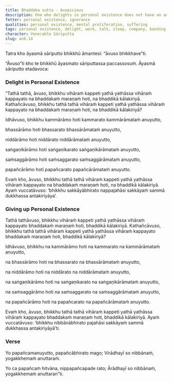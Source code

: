 ```yaml
---
title: Bhaddaka sutta - Auspicious
description: One who delights in personal existence does not have an auspicious death. One who delights in Nibbāna and gives up personal existence has an auspicious death.
fetter: personal existence, ignorance
qualities: personal existence, mental proliferation, suffering
tags: personal existence, delight, work, talk, sleep, company, bonding, mental proliferation, Nibbāna, auspicious, suffering, death, an, an6
character: Venerable Sāriputta
slug: an6.14
---
```


Tatra kho āyasmā sāriputto bhikkhū āmantesi: “āvuso bhikkhave”ti.

“Āvuso”ti kho te bhikkhū āyasmato sāriputtassa paccassosuṁ. Āyasmā sāriputto etadavoca:

### Delight in Personal Existence

“Tathā tathā, āvuso, bhikkhu vihāraṁ kappeti yathā yathāssa vihāraṁ kappayato na bhaddakaṁ maraṇaṁ hoti, na bhaddikā kālakiriyā. Kathañcāvuso, bhikkhu tathā tathā vihāraṁ kappeti yathā yathāssa vihāraṁ kappayato na bhaddakaṁ maraṇaṁ hoti, na bhaddikā kālakiriyā?

Idhāvuso, bhikkhu kammārāmo hoti kammarato kammārāmataṁ anuyutto,

bhassārāmo hoti bhassarato bhassārāmataṁ anuyutto,

niddārāmo hoti niddārato niddārāmataṁ anuyutto,

saṅgaṇikārāmo hoti saṅgaṇikarato saṅgaṇikārāmataṁ anuyutto,

saṁsaggārāmo hoti saṁsaggarato saṁsaggārāmataṁ anuyutto,

papañcārāmo hoti papañcarato papañcārāmataṁ anuyutto.

Evaṁ kho, āvuso, bhikkhu tathā tathā vihāraṁ kappeti yathā yathāssa vihāraṁ kappayato na bhaddakaṁ maraṇaṁ hoti, na bhaddikā kālakiriyā. Ayaṁ vuccatāvuso: ‘bhikkhu sakkāyābhirato nappajahāsi sakkāyaṁ sammā dukkhassa antakiriyāya’.

### Giving up Personal Existence

Tathā tathāvuso, bhikkhu vihāraṁ kappeti yathā yathāssa vihāraṁ kappayato bhaddakaṁ maraṇaṁ hoti, bhaddikā kālakiriyā. Kathañcāvuso, bhikkhu tathā tathā vihāraṁ kappeti yathā yathāssa vihāraṁ kappayato bhaddakaṁ maraṇaṁ hoti, bhaddikā kālakiriyā?

Idhāvuso, bhikkhu na kammārāmo hoti na kammarato na kammārāmataṁ anuyutto,

na bhassārāmo hoti na bhassarato na bhassārāmataṁ anuyutto,

na niddārāmo hoti na niddārato na niddārāmataṁ anuyutto,

na saṅgaṇikārāmo hoti na saṅgaṇikarato na saṅgaṇikārāmataṁ anuyutto,

na saṁsaggārāmo hoti na saṁsaggarato na saṁsaggārāmataṁ anuyutto,

na papañcārāmo hoti na papañcarato na papañcārāmataṁ anuyutto.

Evaṁ kho, āvuso, bhikkhu tathā tathā vihāraṁ kappeti yathā yathāssa vihāraṁ kappayato bhaddakaṁ maraṇaṁ hoti, bhaddikā kālakiriyā. Ayaṁ vuccatāvuso: ‘bhikkhu nibbānābhirato pajahāsi sakkāyaṁ sammā dukkhassa antakiriyāyā’ti.

### Verse

Yo papañcamanuyutto,
papañcābhirato mago;
Virādhayī so nibbānaṁ,
yogakkhemaṁ anuttaraṁ.

Yo ca papañcaṁ hitvāna,
nippapañcapade rato;
Ārādhayī so nibbānaṁ,
yogakkhemaṁ anuttaran”ti.
